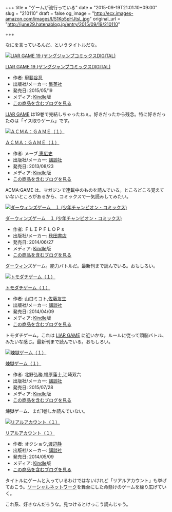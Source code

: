 +++
title = "ゲームが流行っている"
date = "2015-09-19T21:01:10+09:00"
slug = "210110"
draft = false
og_image = "http://ecx.images-amazon.com/images/I/51Ko5pHJtsL.jpg"
original_url = "http://june29.hatenablog.jp/entry/2015/09/19/210110"

+++

<p>なにを言っているんだ、というタイトルだな。</p>

<p></p>
<div class="hatena-asin-detail">
<a href="http://www.amazon.co.jp/exec/obidos/ASIN/B00XHS123G/cameralady-22/"><img src="http://ecx.images-amazon.com/images/I/51Ko5pHJtsL._SL160_.jpg" class="hatena-asin-detail-image" alt="LIAR GAME 19 (ヤングジャンプコミックスDIGITAL)" title="LIAR GAME 19 (ヤングジャンプコミックスDIGITAL)"></a><div class="hatena-asin-detail-info">
<p class="hatena-asin-detail-title"><a href="http://www.amazon.co.jp/exec/obidos/ASIN/B00XHS123G/cameralady-22/">LIAR GAME 19 (ヤングジャンプコミックスDIGITAL)</a></p>
<ul>
<li>
<span class="hatena-asin-detail-label">作者:</span> <a class="keyword" href="http://d.hatena.ne.jp/keyword/%B9%C3%C8%E5%C3%AB%C7%A6">甲斐谷忍</a>
</li>
<li>
<span class="hatena-asin-detail-label">出版社/メーカー:</span> <a class="keyword" href="http://d.hatena.ne.jp/keyword/%BD%B8%B1%D1%BC%D2">集英社</a>
</li>
<li>
<span class="hatena-asin-detail-label">発売日:</span> 2015/05/19</li>
<li>
<span class="hatena-asin-detail-label">メディア:</span> <a class="keyword" href="http://d.hatena.ne.jp/keyword/Kindle">Kindle</a>版</li>
<li><a href="http://d.hatena.ne.jp/asin/B00XHS123G/cameralady-22" target="_blank">この商品を含むブログを見る</a></li>
</ul>
</div>
<div class="hatena-asin-detail-foot"></div>
</div>

<p><a class="keyword" href="http://d.hatena.ne.jp/keyword/LIAR%20GAME">LIAR GAME</a> は19巻で完結しちゃったねぇ。好きだったから残念。特に好きだったのは「イス取りゲーム」です。</p>

<p></p>
<div class="hatena-asin-detail">
<a href="http://www.amazon.co.jp/exec/obidos/ASIN/B00EI2Y81I/cameralady-22/"><img src="http://ecx.images-amazon.com/images/I/51ZcS0q0-BL._SL160_.jpg" class="hatena-asin-detail-image" alt="ＡＣＭＡ：ＧＡＭＥ（１）" title="ＡＣＭＡ：ＧＡＭＥ（１）"></a><div class="hatena-asin-detail-info">
<p class="hatena-asin-detail-title"><a href="http://www.amazon.co.jp/exec/obidos/ASIN/B00EI2Y81I/cameralady-22/">ＡＣＭＡ：ＧＡＭＥ（１）</a></p>
<ul>
<li>
<span class="hatena-asin-detail-label">作者:</span> メーブ,<a class="keyword" href="http://d.hatena.ne.jp/keyword/%B7%C3%B9%AD%BB%CB">恵広史</a>
</li>
<li>
<span class="hatena-asin-detail-label">出版社/メーカー:</span> <a class="keyword" href="http://d.hatena.ne.jp/keyword/%B9%D6%C3%CC%BC%D2">講談社</a>
</li>
<li>
<span class="hatena-asin-detail-label">発売日:</span> 2013/08/23</li>
<li>
<span class="hatena-asin-detail-label">メディア:</span> <a class="keyword" href="http://d.hatena.ne.jp/keyword/Kindle">Kindle</a>版</li>
<li><a href="http://d.hatena.ne.jp/asin/B00EI2Y81I/cameralady-22" target="_blank">この商品を含むブログを見る</a></li>
</ul>
</div>
<div class="hatena-asin-detail-foot"></div>
</div>

<p>ACMA:GAME は、マガジンで連載中のものを読んでいる。ところどころ覚えていないところがあるから、コミックスで一気読みしてみたい。</p>

<p></p>
<div class="hatena-asin-detail">
<a href="http://www.amazon.co.jp/exec/obidos/ASIN/B00L9QZIAG/cameralady-22/"><img src="http://ecx.images-amazon.com/images/I/51%2B4Qc6l2AL._SL160_.jpg" class="hatena-asin-detail-image" alt="ダーウィンズゲーム　１ (少年チャンピオン・コミックス)" title="ダーウィンズゲーム　１ (少年チャンピオン・コミックス)"></a><div class="hatena-asin-detail-info">
<p class="hatena-asin-detail-title"><a href="http://www.amazon.co.jp/exec/obidos/ASIN/B00L9QZIAG/cameralady-22/">ダーウィンズゲーム　１ (少年チャンピオン・コミックス)</a></p>
<ul>
<li>
<span class="hatena-asin-detail-label">作者:</span> ＦＬＩＰＦＬＯＰｓ</li>
<li>
<span class="hatena-asin-detail-label">出版社/メーカー:</span> <a class="keyword" href="http://d.hatena.ne.jp/keyword/%BD%A9%C5%C4%BD%F1%C5%B9">秋田書店</a>
</li>
<li>
<span class="hatena-asin-detail-label">発売日:</span> 2014/06/27</li>
<li>
<span class="hatena-asin-detail-label">メディア:</span> <a class="keyword" href="http://d.hatena.ne.jp/keyword/Kindle">Kindle</a>版</li>
<li><a href="http://d.hatena.ne.jp/asin/B00L9QZIAG/cameralady-22" target="_blank">この商品を含むブログを見る</a></li>
</ul>
</div>
<div class="hatena-asin-detail-foot"></div>
</div>

<p><a class="keyword" href="http://d.hatena.ne.jp/keyword/%A5%C0%A1%BC%A5%A6%A5%A3%A5%F3">ダーウィン</a>ズゲーム。能力バトルだ。最新刊まで読んでいる。おもしろい。</p>

<p></p>
<div class="hatena-asin-detail">
<a href="http://www.amazon.co.jp/exec/obidos/ASIN/B00JDYKL4E/cameralady-22/"><img src="http://ecx.images-amazon.com/images/I/51OnnHvLQSL._SL160_.jpg" class="hatena-asin-detail-image" alt="トモダチゲーム（１）" title="トモダチゲーム（１）"></a><div class="hatena-asin-detail-info">
<p class="hatena-asin-detail-title"><a href="http://www.amazon.co.jp/exec/obidos/ASIN/B00JDYKL4E/cameralady-22/">トモダチゲーム（１）</a></p>
<ul>
<li>
<span class="hatena-asin-detail-label">作者:</span> 山口ミコト,<a class="keyword" href="http://d.hatena.ne.jp/keyword/%BA%B4%C6%A3%CD%A7%C0%B8">佐藤友生</a>
</li>
<li>
<span class="hatena-asin-detail-label">出版社/メーカー:</span> <a class="keyword" href="http://d.hatena.ne.jp/keyword/%B9%D6%C3%CC%BC%D2">講談社</a>
</li>
<li>
<span class="hatena-asin-detail-label">発売日:</span> 2014/04/09</li>
<li>
<span class="hatena-asin-detail-label">メディア:</span> <a class="keyword" href="http://d.hatena.ne.jp/keyword/Kindle">Kindle</a>版</li>
<li><a href="http://d.hatena.ne.jp/asin/B00JDYKL4E/cameralady-22" target="_blank">この商品を含むブログを見る</a></li>
</ul>
</div>
<div class="hatena-asin-detail-foot"></div>
</div>

<p>トモダチゲーム。これは <a class="keyword" href="http://d.hatena.ne.jp/keyword/LIAR%20GAME">LIAR GAME</a> に近いかな。ルールに従って頭脳バトル、みたいな感じ。最新刊まで読んでいる。おもしろい。</p>

<p></p>
<div class="hatena-asin-detail">
<a href="http://www.amazon.co.jp/exec/obidos/ASIN/B01269FFE8/cameralady-22/"><img src="http://ecx.images-amazon.com/images/I/512yxB8nR7L._SL160_.jpg" class="hatena-asin-detail-image" alt="煉獄ゲーム（１）" title="煉獄ゲーム（１）"></a><div class="hatena-asin-detail-info">
<p class="hatena-asin-detail-title"><a href="http://www.amazon.co.jp/exec/obidos/ASIN/B01269FFE8/cameralady-22/">煉獄ゲーム（１）</a></p>
<ul>
<li>
<span class="hatena-asin-detail-label">作者:</span> 北野弘務,福原蓮士,江崎双六</li>
<li>
<span class="hatena-asin-detail-label">出版社/メーカー:</span> <a class="keyword" href="http://d.hatena.ne.jp/keyword/%B9%D6%C3%CC%BC%D2">講談社</a>
</li>
<li>
<span class="hatena-asin-detail-label">発売日:</span> 2015/07/28</li>
<li>
<span class="hatena-asin-detail-label">メディア:</span> <a class="keyword" href="http://d.hatena.ne.jp/keyword/Kindle">Kindle</a>版</li>
<li><a href="http://d.hatena.ne.jp/asin/B01269FFE8/cameralady-22" target="_blank">この商品を含むブログを見る</a></li>
</ul>
</div>
<div class="hatena-asin-detail-foot"></div>
</div>

<p>煉獄ゲーム、まだ1巻しか読んでいない。</p>

<p></p>
<div class="hatena-asin-detail">
<a href="http://www.amazon.co.jp/exec/obidos/ASIN/B00K1ZQSEQ/cameralady-22/"><img src="http://ecx.images-amazon.com/images/I/51KdIQXAZGL._SL160_.jpg" class="hatena-asin-detail-image" alt="リアルアカウント（１）" title="リアルアカウント（１）"></a><div class="hatena-asin-detail-info">
<p class="hatena-asin-detail-title"><a href="http://www.amazon.co.jp/exec/obidos/ASIN/B00K1ZQSEQ/cameralady-22/">リアルアカウント（１）</a></p>
<ul>
<li>
<span class="hatena-asin-detail-label">作者:</span> オクショウ,<a class="keyword" href="http://d.hatena.ne.jp/keyword/%C5%CF%CA%D5%C0%C5">渡辺静</a>
</li>
<li>
<span class="hatena-asin-detail-label">出版社/メーカー:</span> <a class="keyword" href="http://d.hatena.ne.jp/keyword/%B9%D6%C3%CC%BC%D2">講談社</a>
</li>
<li>
<span class="hatena-asin-detail-label">発売日:</span> 2014/05/09</li>
<li>
<span class="hatena-asin-detail-label">メディア:</span> <a class="keyword" href="http://d.hatena.ne.jp/keyword/Kindle">Kindle</a>版</li>
<li><a href="http://d.hatena.ne.jp/asin/B00K1ZQSEQ/cameralady-22" target="_blank">この商品を含むブログを見る</a></li>
</ul>
</div>
<div class="hatena-asin-detail-foot"></div>
</div>

<p>タイトルにゲームと入っているわけではないけれど「リアルアカウント」も挙げておこう。<a class="keyword" href="http://d.hatena.ne.jp/keyword/%A5%BD%A1%BC%A5%B7%A5%E3%A5%EB%A5%CD%A5%C3%A5%C8%A5%EF%A1%BC%A5%AF">ソーシャルネットワーク</a>を舞台にした命懸けのゲームを繰り広げていく。</p>

<p>これ系、好きなんだろうな。見つけるとけっこう読んじゃう。</p>
